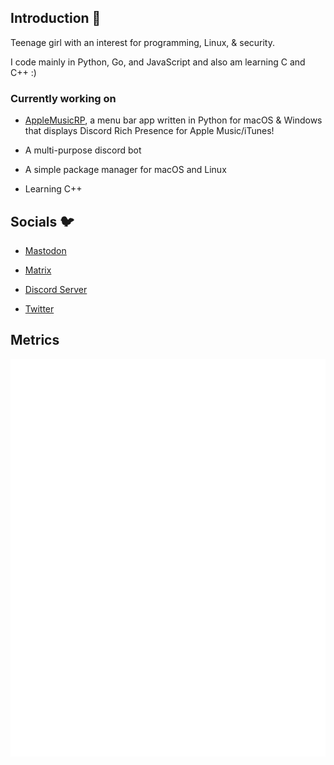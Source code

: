 ## Introduction 👋

Teenage girl with an interest for programming, Linux, & security.

I code mainly in Python, Go, and JavaScript and also am learning C and C++ :)

### Currently working on

- [AppleMusicRP](https://github.com/wxllow/applemusicrp), a menu bar app written in Python for macOS & Windows that displays Discord Rich Presence for Apple Music/iTunes!

- A multi-purpose discord bot

- A simple package manager for macOS and Linux

- Learning C++

## Socials 🐦

- [Mastodon](https://mastodon.social/@wxllow)
      
- [Matrix](https://matrix.to/#/@wxllow:matrix.wxllow.dev)

- [Discord Server](https://discord.gg/WDr7vzenTb)

- [Twitter](https://twitter.com/suswilloo)


## Metrics

![Metrics](/github-metrics.svg)
